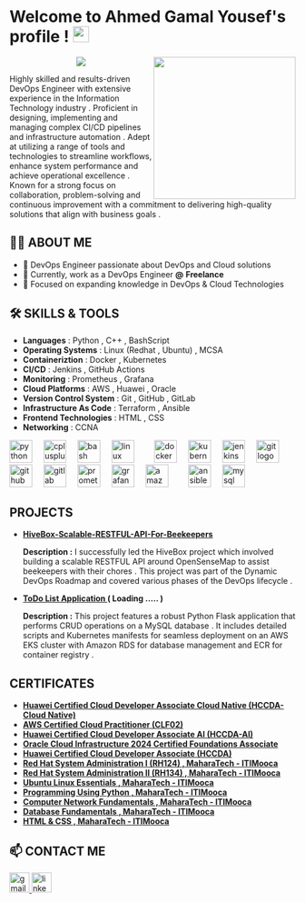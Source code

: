
#  Welcome to Ahmed Gamal Yousef's profile ! <img src="https://media.giphy.com/media/hvRJCLFzcasrR4ia7z/giphy.gif" width="28">
<img width="250" align="right" src="https://c.tenor.com/_DOBjnGspYAAAAAM/code-coding.gif">
<p align="center">
  <a href="https://github.com/DenverCoder1/readme-typing-svg"><img src="https://readme-typing-svg.herokuapp.com/?lines=DevOps+Engineer;Linux+System+Administrator;Always+Learning+New+Things&font=Fira+Code&center=true&width=440&height=45&color=f75c7e&vCenter=true&size=22"></a>
</p> 
Highly skilled and results-driven DevOps Engineer with extensive experience in the Information Technology industry . Proficient in designing, implementing and managing complex CI/CD pipelines and infrastructure automation . Adept at utilizing a range of tools and technologies to streamline workflows, enhance system performance and achieve operational excellence . Known for a strong focus on collaboration, problem-solving and continuous improvement with a commitment to delivering high-quality solutions that align with business goals .


## 👩‍💻 ABOUT ME
- 🏢 DevOps Engineer passionate about DevOps and Cloud solutions
- 🔭 Currently, work as a DevOps Engineer **@** **Freelance** 
- 🌱 Focused on expanding knowledge in DevOps & Cloud Technologies  

## 🛠 SKILLS & TOOLS

- **Languages** : Python , C++ , BashScript 
- **Operating Systems** : Linux (Redhat , Ubuntu) , MCSA 
- **Containeriztion** : Docker , Kubernetes 
- **CI/CD** : Jenkins , GitHub Actions 
- **Monitoring** : Prometheus , Grafana 
- **Cloud Platforms** : AWS , Huawei , Oracle 
- **Version Control System** : Git , GitHub , GitLab
- **Infrastructure As Code** : Terraform , Ansible 
- **Frontend Technologies** : HTML , CSS 
- **Networking** : CCNA 

<div align="left">
  <img src="https://skillicons.dev/icons?i=py" height="40" alt="python logo"  />
  <img width="12" />
  <img src="https://skillicons.dev/icons?i=cpp" height="40" alt="cplusplus logo"  />
  <img width="12" />
  <img src="https://skillicons.dev/icons?i=bash" height="40" alt="bash logo"  />
  <img width="12" />
  <img src="https://skillicons.dev/icons?i=linux" height="40" alt="linux logo"  />
  <img width="12" />
<!--   <img src="https://cdn.jsdelivr.net/gh/devicons/devicon/icons/windows8/windows8-original.svg" height="40" alt="windows8 logo"  /> -->
  <img width="12" />
  <img src="https://skillicons.dev/icons?i=docker" height="40" alt="docker logo"  />
  <img width="12" />
  <img src="https://skillicons.dev/icons?i=kubernetes" height="40" alt="kubernetes logo"  />
  <img width="12" />
  <img src="https://skillicons.dev/icons?i=jenkins" height="40" alt="jenkins logo"  />
  <img width="12" />
  <img src="https://skillicons.dev/icons?i=git" height="40" alt="git logo"  />
  <img width="12" />
  <img src="https://skillicons.dev/icons?i=github" height="40" alt="github logo"  />
  <img width="12" />
  <img src="https://skillicons.dev/icons?i=gitlab" height="40" alt="gitlab logo"  />
  <img width="12" />
  <img src="https://skillicons.dev/icons?i=prometheus" height="40" alt="prometheus logo"  />
  <img width="12" />
  <img src="https://skillicons.dev/icons?i=grafana" height="40" alt="grafana logo"  />
  <img width="12" />
  <img src="https://skillicons.dev/icons?i=aws" height="40" alt="amazonwebservices logo"  />
  <img width="12" />
<!--   <img src="https://cdn.simpleicons.org/terraform/7B42BC" height="40" alt="terraform logo"  /> -->
  <img width="12" />
  <img src="https://skillicons.dev/icons?i=ansible" height="40" alt="ansible logo"  />
  <img width="12" />
  <img src="https://skillicons.dev/icons?i=mysql" height="40" alt="mysql logo"  />
  <img width="12" />
<!--   <img src="https://cdn.simpleicons.org/nginx/009639" height="40" alt="nginx logo"  /> -->
</div>

## PROJECTS

- **[HiveBox-Scalable-RESTFUL-API-For-Beekeepers](https://github.com/JemyYousef/HiveBox-Scalable-RESTFUL-API-For-Beekeepers)**
  
  **Description :** I successfully led the HiveBox project which involved building a scalable RESTFUL API around OpenSenseMap to assist beekeepers with their chores . This project was part of the Dynamic DevOps Roadmap and covered various phases of the DevOps lifecycle .

- **[ToDo List Application ](https://github.com/JemyYousef/ToDo-List-App)** **( Loading ..... )**

  **Description :** This project features a robust Python Flask application that performs CRUD operations on a MySQL database . It includes detailed scripts and Kubernetes manifests for seamless deployment on an AWS EKS cluster with
Amazon RDS for database management and ECR for container registry .

## CERTIFICATES 
- **[Huawei Certified Cloud Developer Associate Cloud Native (HCCDA-Cloud Native)](https://connect.huaweicloud.com/intl/en-us/courses/certificate/certificates-list/sp:cloudEdu_en)**
- **[AWS Certified Cloud Practitioner (CLF02)](https://cp.certmetrics.com/amazon/en/public/verify/credential/b7c18fdfe102460da8352a27e477e976)**
- **[Huawei Certified Cloud Developer Associate AI (HCCDA-AI)](https://connect.huaweicloud.com/intl/en-us/courses/certificate/certificates-list/sp:cloudEdu_en)**
- **[Oracle Cloud Infrastructure 2024 Certified Foundations Associate](https://brm-certification.oracle.com/apex/f?p=1111:6:102233033424929:::::)**
- **[Huawei Certified Cloud Developer Associate (HCCDA)](https://connect.huaweicloud.com/intl/en-us/courses/certificate/certificates-list/sp:cloudEdu_en)**
- **[Red Hat System Administration I (RH124) , MaharaTech - ITIMooca](https://maharatech.gov.eg/mod/customcert/view.php?id=13324&downloadown=1)**
- **[Red Hat System Administration II (RH134) , MaharaTech - ITIMooca](https://maharatech.gov.eg/mod/customcert/view.php?id=14758&downloadown=1)**
- **[Ubuntu Linux Essentials , MaharaTech - ITIMooca](https://maharatech.gov.eg/mod/customcert/view.php?id=14361&downloadown=1)**
- **[Programming Using Python , MaharaTech - ITIMooca](https://maharatech.gov.eg/mod/customcert/view.php?id=1737&downloadown=1)**
- **[Computer Network Fundamentals , MaharaTech - ITIMooca](https://maharatech.gov.eg/mod/customcert/view.php?id=13360&downloadown=1)** 
- **[Database Fundamentals , MaharaTech - ITIMooca](https://maharatech.gov.eg/mod/customcert/view.php?id=7655&downloadown=1)** 
- **[HTML & CSS , MaharaTech - ITIMooca](https://maharatech.gov.eg/mod/customcert/view.php?id=1404&downloadown=1)** 

   
## 📫 CONTACT ME

<div align="left">
  <a href="mailto:ahmedgamal171293@gmail.com" target="_blank">
    <img src="https://img.shields.io/static/v1?message=Gmail&logo=gmail&label=&color=D14836&logoColor=white&labelColor=&style=for-the-badge" height="35" alt="gmail logo"  />
  </a>
  <a href="https://www.linkedin.com/in/ahmedgamalyoussef/" target="_blank">
    <img src="https://img.shields.io/static/v1?message=LinkedIn&logo=linkedin&label=&color=0077B5&logoColor=white&labelColor=&style=for-the-badge" height="35" alt="linkedin logo"  />
  </a>
</div>



